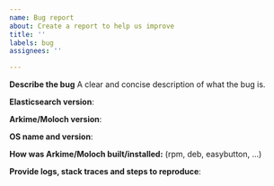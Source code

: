 ```yaml
---
name: Bug report
about: Create a report to help us improve
title: ''
labels: bug
assignees: ''

---
```


**Describe the bug**
A clear and concise description of what the bug is.

**Elasticsearch version**:

**Arkime/Moloch version**:

**OS name and version**:

**How was Arkime/Moloch built/installed:** (rpm, deb, easybutton, ...)

**Provide logs, stack traces and steps to reproduce**:
